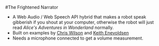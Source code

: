 #The Frightened Narrator

- A Web Audio / Web Speech API hybrid that makes a robot speak gibberish if you shout at your computer, otherwise the robot will just read *Alice's Adventures in Wonderland* normally.
- Built on examples by [Chris Wilson](https://github.com/cwilso) and [Keith Enevoldsen](http://thinkzone.wlonk.com/Gibber/GibGen.htm)
- Needs a microphone connected to get a volume measurement.